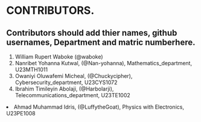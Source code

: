 # CONTRIBUTORS.
## Contributors should add thier names, github usernames, Department and matric numberhere.
<ol>
<li>William Rupert Waboke (@waboke)
<li>Nanribet Yohanna Kutwal, (@Nan-yohanna), Mathematics_department, U23MTH1011</li>
<li>Owaniyi Oluwafemi Micheal, (@Chuckycipher), Cybersecurity_department, U23CYS1072</li>
<li>Ibrahim Timileyin Abolaji, (@Harbolarji), Telecommunications_department, U23TE1002</li>
</ol>
<li>Ahmad Muhammad Idris, (@LuffytheGoat), Physics with Electronics, U23PE1008</li>
